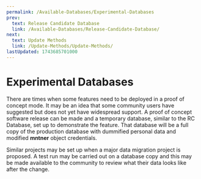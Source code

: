 ```yaml
---
permalink: /Available-Databases/Experimental-Databases
prev:
  text: Release Candidate Database
  link: /Available-Databases/Release-Candidate-Database/
next:
  text: Update Methods
  link: /Update-Methods/Update-Methods/
lastUpdated: 1743685701000
---
```


# Experimental Databases

There are times when some features need to be deployed in a proof of concept mode. It may be an idea that some community users have suggested but does not yet have widespread support. A proof of concept software release can be made and a temporary database, similar to the RC Database, set up to demonstrate the feature. That database will be a full copy of the production database with dummified personal data and modified **mntner** object credentials.

Similar projects may be set up when a major data migration project is proposed. A test run may be carried out on a database copy and this may be made available to the community to review what their data looks like after the change.
